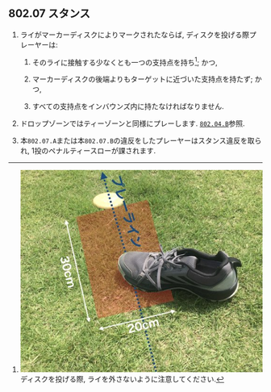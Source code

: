 ## 802.07 スタンス

1. ライがマーカーディスクによりマークされたならば,
ディスクを投げる際プレーヤーは:

    1. そのライに接触する少なくとも一つの支持点を持ち[^1]; かつ,

    1. マーカーディスクの後端よりもターゲットに近づいた支持点を持たず; かつ,

    1. すべての支持点をインバウンズ内に持たなければなりません.

1. ドロップゾーンではティーゾーンと同様にプレーします.
[`802.04.B`](80204)参照.

1. 本`802.07.A`または本`802.07.B`の違反をしたプレーヤーはスタンス違反を取られ,
1投のペナルティースローが課されます.



[^1]: ![ライ](assets/img/lie_stance.jpg)
ディスクを投げる際,
ライを外さないように注意してください.
